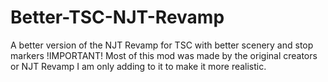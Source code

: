 # Better-TSC-NJT-Revamp
A better version of the NJT Revamp for TSC with better scenery and stop markers
!IMPORTANT! Most of this mod was made by the original creators or NJT Revamp I am only adding to it to make it more realistic.
